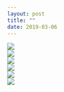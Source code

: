 ```yaml
---
layout: post
title: ""
date: 2019-03-06
---
```


![](images/fruitbowl2.png)  
![](images/fruitbowl3.png)  
![](images/fruitbowl4.png)  
![](images/fruitbowl5.png)  
![](images/fruitbowl6.png)  
![](images/fruitbowl7.png)  
